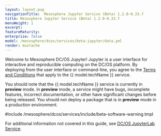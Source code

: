 ```yaml
---
layout: layout.pug
navigationTitle:  Mesosphere Jupyter Service (Beta) 1.2.0-0.33.7
title: Mesosphere Jupyter Service (Beta) 1.2.0-0.33.7
menuWeight: 1
excerpt:
featureMaturity:
enterprise: false
model: /mesosphere/dcos/services/beta-jupyter/data.yml
render: mustache
---
```

Welcome to Mesosphere DC/OS Jupyter! Jupyter is a user interface for interactive and reproducible computing on the DC/OS platform. By deploying from the user interface or command-line, you agree to the [Terms and Conditions](https://mesosphere.com/catalog-terms-conditions/#community-services) that apply to the {{ model.techName }} service.

You should note that the {{ model.techName }} service is currently in **preview** mode. In **preview** mode, a service might have bugs, incomplete features, incorrect documentation, or other have significant changes before being released. You should not deploy a package that is in **preview** mode in a production environment.

#include /mesosphere/dcos/services/include/beta-software-warning.tmpl

For additional information not covered in this guide, see [DC/OS JupyterLab Service](https://github.com/dcos-labs/dcos-jupyterlab-service).

